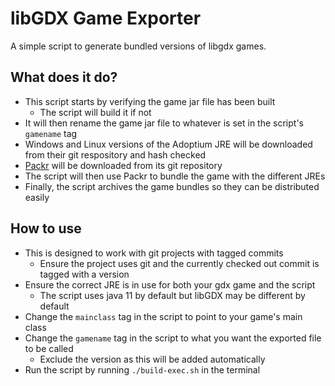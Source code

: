 # libGDX Game Exporter
A simple script to generate bundled versions of libgdx games.

## What does it do?
- This script starts by verifying the game jar file has been built
  - The script will build it if not
- It will then rename the game jar file to whatever is set in the script's ``gamename`` tag
- Windows and Linux versions of the Adoptium JRE will be downloaded from their git respository and hash checked
- [Packr](https://github.com/libgdx/packr/) will be downloaded from its git repository
- The script will then use Packr to bundle the game with the different JREs
- Finally, the script archives the game bundles so they can be distributed easily

## How to use
- This is designed to work with git projects with tagged commits
  - Ensure the project uses git and the currently checked out commit is tagged with a version
- Ensure the correct JRE is in use for both your gdx game and the script
  - The script uses java 11 by default but libGDX may be different by default
- Change the ``mainclass`` tag in the script to point to your game's main class
- Change the ``gamename`` tag in the script to what you want the exported file to be called
  - Exclude the version as this will be added automatically
- Run the script by running ``./build-exec.sh`` in the terminal